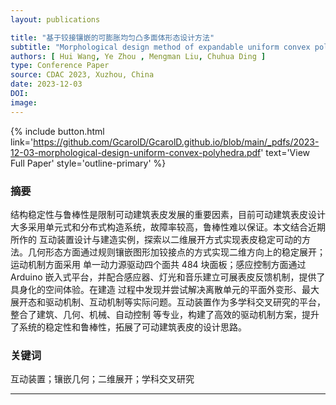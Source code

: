 ```yaml
---
layout: publications

title: "基于铰接镶嵌的可膨胀均匀凸多面体形态设计方法"
subtitle: "Morphological design method of expandable uniform convex polyhedra based on hinged tessellation"
authors: [ Hui Wang, Ye Zhou , Mengman Liu, Chuhua Ding ]
type: Conference Paper
source: CDAC 2023, Xuzhou, China
date: 2023-12-03
DOI: 
image:
---
```



{% include button.html link='https://github.com/GcarolD/GcarolD.github.io/blob/main/_pdfs/2023-12-03-morphological-design-uniform-convex-polyhedra.pdf' text='View Full Paper' style='outline-primary' %}



### 摘要

结构稳定性与鲁棒性是限制可动建筑表皮发展的重要因素，目前可动建筑表皮设计大多采用单元式和分布式构造系统，故障率较高，鲁棒性难以保证。本文结合近期所作的
互动装置设计与建造实例，探索以二维展开方式实现表皮稳定可动的方法。几何形态方面通过规则镶嵌图形加铰接点的方式实现二维方向上的稳定展开；运动机制方面采用
单一动力源驱动四个面共 484 块面板；感应控制方面通过 Arduino 嵌入式平台，并配合感应器、灯光和音乐建立可展表皮反馈机制，提供了具身化的空间体验。在建造
过程中发现并尝试解决离散单元的平面外变形、最大展开态和驱动机制、互动机制等实际问题。互动装置作为多学科交叉研究的平台，整合了建筑、几何、机械、自动控制
等专业，构建了高效的驱动机制方案，提升了系统的稳定性和鲁棒性，拓展了可动建筑表皮的设计思路。

### 关键词

互动装置；镶嵌几何；二维展开；学科交叉研究

---
